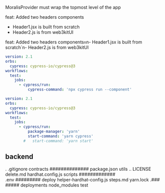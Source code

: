 MoralisProvider must wrap the topmost level of the app

feat: Added two headers components
- Header1.jsx is built from scratch
- Header2.js is from web3kitUI

feat: Added two headers components`n`n- Header1.jsx is built from scratch`n- Header2.js is from web3kitUI

``` yaml
version: 2.1
orbs:
  cypress: cypress-io/cypress@3
workflows:
  test:
    jobs:
      - cypress/run:
          cypress-command: 'npx cypress run --component'

```

``` yaml
version: 2.1
orbs:
  cypress: cypress-io/cypress@3
workflows:
  test:
    jobs:
      - cypress/run:
          package-manager: 'yarn'
          start-command: 'yarn cypress'
        #   start-command: 'yarn start'

```
## backend
.     .gitignore  contracts    ##############            package.json  utils
..    LICENSE     delete.md    hardhat.config.js         scripts       #############     
.env  #########   deploy       helper-hardhat-config.js  steps.md      yarn.lock
.###  #####       deployments  node_modules              test

